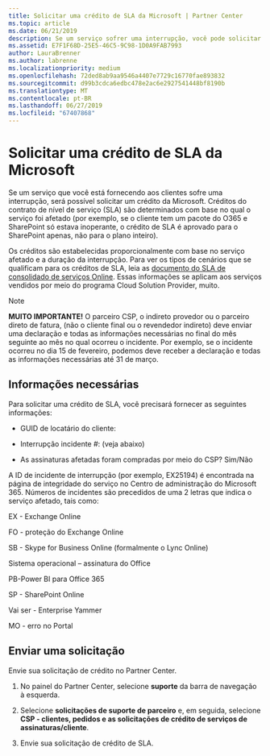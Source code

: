 ```yaml
---
title: Solicitar uma crédito de SLA da Microsoft | Partner Center
ms.topic: article
ms.date: 06/21/2019
description: Se um serviço sofrer uma interrupção, você pode solicitar uma crédito de SLA para o seu cliente.
ms.assetid: E7F1F68D-25E5-46C5-9C98-1D0A9FAB7993
author: LauraBrenner
ms.author: labrenne
ms.localizationpriority: medium
ms.openlocfilehash: 72ded8ab9aa9546a4407e7729c16770fae893832
ms.sourcegitcommit: d99b3cdca6edbc478e2ac6e2927541448bf8190b
ms.translationtype: MT
ms.contentlocale: pt-BR
ms.lasthandoff: 06/27/2019
ms.locfileid: "67407868"
---
```

# <a name="request-an-sla-credit-from-microsoft"></a>Solicitar uma crédito de SLA da Microsoft 

Se um serviço que você está fornecendo aos clientes sofre uma interrupção, será possível solicitar um crédito da Microsoft. Créditos do contrato de nível de serviço (SLA) são determinados com base no qual o serviço foi afetado (por exemplo, se o cliente tem um pacote do O365 e SharePoint só estava inoperante, o crédito de SLA é aprovado para o SharePoint apenas, não para o plano inteiro).

Os créditos são estabelecidas proporcionalmente com base no serviço afetado e a duração da interrupção. Para ver os tipos de cenários que se qualificam para os créditos de SLA, leia as [documento do SLA de consolidado de serviços Online](http://www.microsoftvolumelicensing.com/DocumentSearch.aspx?Mode=3&DocumentTypeId=37). Essas informações se aplicam aos serviços vendidos por meio do programa Cloud Solution Provider, muito.

>[!Note]
>**MUITO IMPORTANTE!** O parceiro CSP, o indireto provedor ou o parceiro direto de fatura, (não o cliente final ou o revendedor indireto) deve enviar uma declaração e todas as informações necessárias no final do mês seguinte ao mês no qual ocorreu o incidente. Por exemplo, se o incidente ocorreu no dia 15 de fevereiro, podemos deve receber a declaração e todas as informações necessárias até 31 de março. 

## <a name="required-information"></a>Informações necessárias


Para solicitar uma crédito de SLA, você precisará fornecer as seguintes informações: 

- GUID de locatário do cliente: 

- Interrupção incidente #: (veja abaixo)

- As assinaturas afetadas foram compradas por meio do CSP? Sim/Não

A ID de incidente de interrupção (por exemplo, EX25194) é encontrada na página de integridade do serviço no Centro de administração do Microsoft 365. Números de incidentes são precedidos de uma 2 letras que indica o serviço afetado, tais como:

EX - Exchange Online

FO - proteção do Exchange Online

SB - Skype for Business Online (formalmente o Lync Online)

Sistema operacional – assinatura do Office

PB-Power BI para Office 365

SP - SharePoint Online

Vai ser - Enterprise Yammer

MO - erro no Portal

## <a name="submit-a-request"></a>Enviar uma solicitação

Envie sua solicitação de crédito no Partner Center.

1. No painel do Partner Center, selecione **suporte** da barra de navegação à esquerda.

2. Selecione **solicitações de suporte de parceiro** e, em seguida, selecione **CSP - clientes, pedidos e as solicitações de crédito de serviços de assinaturas/cliente**.

3. Envie sua solicitação de crédito de SLA.





